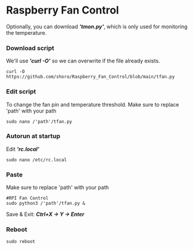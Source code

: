 # Raspberry Fan Control
Optionally, you can download **_'tmon.py'_**, which is only used for monitoring the temperature.

### Download script
We'll use **_'curl -O'_** so we can overwrite if the file already exists.
```
curl -O  https://github.com/shoro/Raspberry_Fan_Control/blob/main/tfan.py
```

### Edit script
To change the fan pin and temperature threshold. Make sure to replace 'path' with your path
```
sudo nano /'path'/tfan.py
```

### Autorun at startup
Edit **_'rc.local'_**
```
sudo nano /etc/rc.local
```

### Paste
Make sure to replace 'path' with your path
```
#RPI Fan Control
sudo python3 /'path'/tfan.py &
```
Save & Exit: **_Ctrl+X -> Y -> Enter_**

### Reboot
```
sudo reboot
```
